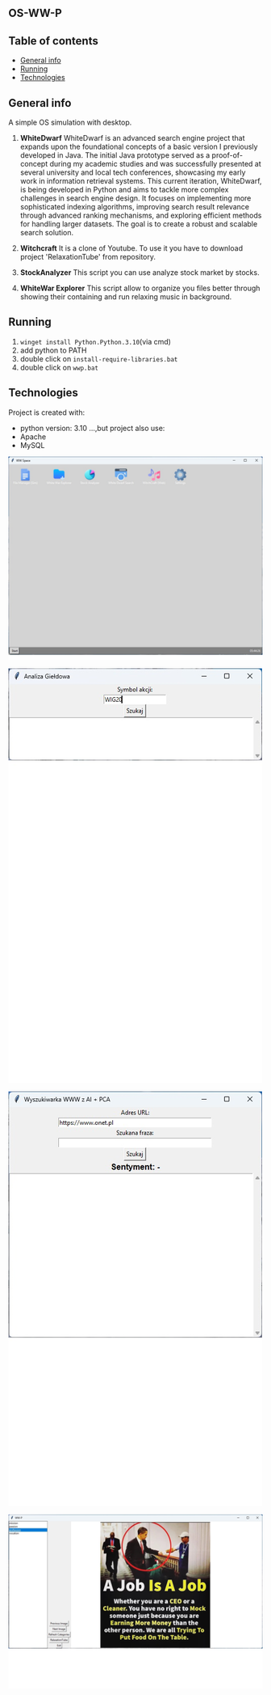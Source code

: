 ## OS-WW-P

## Table of contents
* [General info](#general-info)
* [Running](#running)
* [Technologies](#technologies)

## General info
A simple OS simulation with desktop.

1. **WhiteDwarf**
WhiteDwarf is an advanced search engine project that expands upon the foundational concepts of a basic version I previously developed in Java.
The initial Java prototype served as a proof-of-concept during my academic studies and was successfully presented at several university and 
local tech conferences, showcasing my early work in information retrieval systems.
This current iteration, WhiteDwarf, is being developed in Python and aims to tackle more complex challenges in search engine design. 
It focuses on implementing more sophisticated indexing algorithms, improving search result relevance through advanced ranking mechanisms, 
and exploring efficient methods for handling larger datasets. The goal is to create a robust and scalable search solution.

2. **Witchcraft**
It is a clone of Youtube. To use it you have to download project 'RelaxationTube' from repository.

3. **StockAnalyzer**
This script you can use analyze stock market by stocks.

3. **WhiteWar Explorer**
This script allow to organize you files better through showing their containing and run relaxing music in background.



## Running

1. `winget install Python.Python.3.10`(via cmd)
2. add python to PATH
3. double click on `install-require-libraries.bat`
4. double click on `wwp.bat`
	
## Technologies
Project is created with:
* python version: 3.10
...,but project also use:
* Apache
* MySQL

![image alt](https://github.com/PiotrIT2015/OS-WW-P/blob/master/screenshot.jpeg?raw=true)

![image alt](https://github.com/PiotrIT2015/OS-WW-P/blob/master/screenshot-stock-analyzer.jpg?raw=true)

![image alt](https://github.com/PiotrIT2015/OS-WW-P/blob/master/screenshot-whitedwarf.jpg?raw=true)

![image alt](https://github.com/PiotrIT2015/OS-WW-P/blob/master/screenshot-whitewar-explorer.jpg?raw=true)
